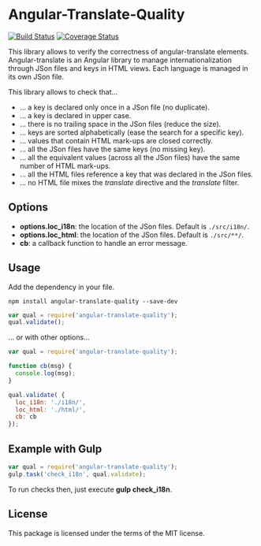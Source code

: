 # Angular-Translate-Quality

[![Build Status](https://travis-ci.org/linagora/angular-translate-quality.svg?branch=master)](https://travis-ci.org/linagora/angular-translate-quality)
[![Coverage Status](https://coveralls.io/repos/linagora/angular-translate-quality/badge.svg?branch=master&service=github)](https://coveralls.io/github/linagora/angular-translate-quality?branch=master)

This library allows to verify the correctness of angular-translate elements.  
Angular-translate is an Angular library to manage internationalization through JSon
files and keys in HTML views. Each language is managed in its own JSon file.

This library allows to check that...

* ... a key is declared only once in a JSon file (no duplicate).
* ... a key is declared in upper case.
* ... there is no trailing space in the JSon files (reduce the size).
* ... keys are sorted alphabetically (ease the search for a specific key).
* ... values that contain HTML mark-ups are closed correctly.
* ... all the JSon files have the same keys (no missing key).
* ... all the equivalent values (across all the JSon files) have the same number of HTML mark-ups.
* ... all the HTML files reference a key that was declared in the JSon files.
* ... no HTML file mixes the *translate* directive and the *translate* filter.


## Options

* **options.loc_i18n**: the location of the JSon files. Default is `./src/i18n/`.
* **options.loc_html**: the location of the JSon files. Default is `./src/**/`.
* **cb**: a callback function to handle an error message.


## Usage

Add the dependency in your file.

```
npm install angular-translate-quality --save-dev
```

```js
var qual = require('angular-translate-quality');
qual.validate();
```

... or with other options...

```js
var qual = require('angular-translate-quality');

function cb(msg) {
  console.log(msg);
}

qual.validate( {
  loc_i18n: './i18n/',
  loc_html: './html/',
  cb: cb
});
```


## Example with Gulp

```js
var qual = require('angular-translate-quality');
gulp.task('check_i18n', qual.validate);
```

To run checks then, just execute **gulp check_i18n**.


## License

This package is licensed under the terms of the MIT license.
